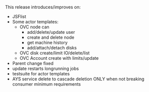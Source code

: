  This release introduces/improves on:
   - JSFlist
   - Some actor templates:
        - OVC node can 
            - add/delete/update user
            - create and delete node
            - get machine history
            - add/attach/detach disks
        - OVC disk create/limit IO/delete/list
        - OVC Account create with limits/update 
   - Parent change fixed
   - update restarts longrunning jobs
   - testsuite for actor templates
   - AYS service delete to cascade deletion ONLY when not breaking consumer minimum requirements
